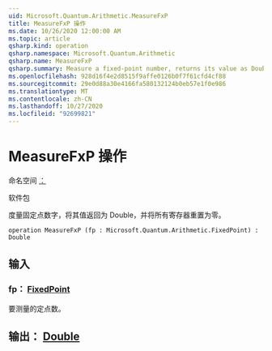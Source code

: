 ```yaml
---
uid: Microsoft.Quantum.Arithmetic.MeasureFxP
title: MeasureFxP 操作
ms.date: 10/26/2020 12:00:00 AM
ms.topic: article
qsharp.kind: operation
qsharp.namespace: Microsoft.Quantum.Arithmetic
qsharp.name: MeasureFxP
qsharp.summary: Measure a fixed-point number, returns its value as Double, and resets all the register to zero.
ms.openlocfilehash: 928d16f4e2d8515f9affe0126b0f7f61cfd4cf88
ms.sourcegitcommit: 29e0d88a30e4166fa580132124b0eb57e1f0e986
ms.translationtype: MT
ms.contentlocale: zh-CN
ms.lasthandoff: 10/27/2020
ms.locfileid: "92699821"
---
```

# <a name="measurefxp-operation"></a>MeasureFxP 操作

命名空间 [：](xref:Microsoft.Quantum.Arithmetic)

软件包 [](https://nuget.org/packages/)


度量固定点数字，将其值返回为 Double，并将所有寄存器重置为零。

```qsharp
operation MeasureFxP (fp : Microsoft.Quantum.Arithmetic.FixedPoint) : Double
```


## <a name="input"></a>输入

### <a name="fp--fixedpoint"></a>fp： [FixedPoint](xref:Microsoft.Quantum.Arithmetic.FixedPoint)

要测量的定点数。



## <a name="output--double"></a>输出： [Double](xref:microsoft.quantum.lang-ref.double)

